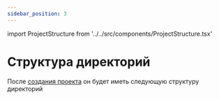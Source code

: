 ```yaml
---
sidebar_position: 3
---
```


import ProjectStructure from '../../src/components/ProjectStructure.tsx'

# Структура директорий

После [создания проекта](/docs/installation) он будет иметь следующую структуру директорий

<ProjectStructure />

